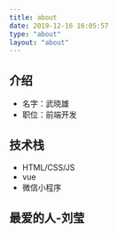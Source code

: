 ```yaml
---
title: about
date: 2019-12-16 16:05:57
type: "about"
layout: "about"
---
```


## 介绍

+ 名字：武晓雄
+ 职位：前端开发

## 技术栈

+ HTML/CSS/JS
+ vue
+ 微信小程序

## 最爱的人-刘莹
